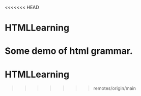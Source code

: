 <<<<<<< HEAD
# HTMLLearning

Some demo of html grammar.
=======
# HTMLLearning
>>>>>>> remotes/origin/main
